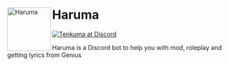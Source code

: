 <div>
  <img src="https://github.com/adrianvic/Haruma/assets/85490958/faa31147-9480-4e6d-83af-59bb9bab6f51" title="Haruma" alt="Haruma" width="100" height="100" align="left"/>
  <h1>Haruma</h1>
  <a href="discordapp.com/users/1144323346964676808">
  <img src="https://img.shields.io/badge/Haruma@2875-black?logo=discord&logoColor=blue&style=flat-square" alt="Tenkuma at Discord"/>
  </a>
</div>

Haruma is a Discord bot to help you with mod, roleplay and getting lyrics from Genius
